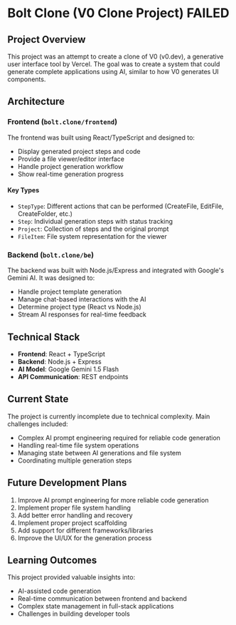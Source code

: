# Bolt Clone (V0 Clone Project) FAILED

## Project Overview
This project was an attempt to create a clone of V0 (v0.dev), a generative user interface tool by Vercel. The goal was to create a system that could generate complete applications using AI, similar to how V0 generates UI components.

## Architecture

### Frontend (`bolt.clone/frontend`)
The frontend was built using React/TypeScript and designed to:
- Display generated project steps and code
- Provide a file viewer/editor interface
- Handle project generation workflow
- Show real-time generation progress

#### Key Types
- `StepType`: Different actions that can be performed (CreateFile, EditFile, CreateFolder, etc.)
- `Step`: Individual generation steps with status tracking
- `Project`: Collection of steps and the original prompt
- `FileItem`: File system representation for the viewer

### Backend (`bolt.clone/be`)
The backend was built with Node.js/Express and integrated with Google's Gemini AI. It was designed to:
- Handle project template generation
- Manage chat-based interactions with the AI
- Determine project type (React vs Node.js)
- Stream AI responses for real-time feedback

## Technical Stack
- **Frontend**: React + TypeScript
- **Backend**: Node.js + Express
- **AI Model**: Google Gemini 1.5 Flash
- **API Communication**: REST endpoints

## Current State
The project is currently incomplete due to technical complexity. Main challenges included:
- Complex AI prompt engineering required for reliable code generation
- Handling real-time file system operations
- Managing state between AI generations and file system
- Coordinating multiple generation steps

## Future Development Plans
1. Improve AI prompt engineering for more reliable code generation
2. Implement proper file system handling
3. Add better error handling and recovery
4. Implement proper project scaffolding
5. Add support for different frameworks/libraries
6. Improve the UI/UX for the generation process

## Learning Outcomes
This project provided valuable insights into:
- AI-assisted code generation
- Real-time communication between frontend and backend
- Complex state management in full-stack applications
- Challenges in building developer tools

